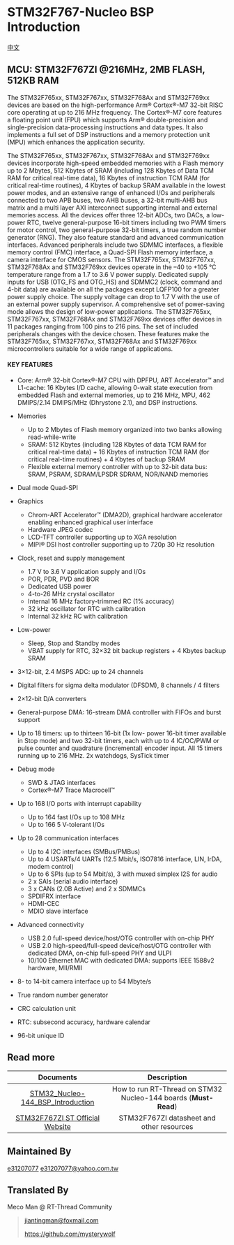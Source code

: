 # STM32F767-Nucleo BSP Introduction

[中文](README_zh.md)

## MCU: STM32F767ZI @216MHz, 2MB FLASH,  512KB RAM

The STM32F765xx, STM32F767xx, STM32F768Ax and STM32F769xx devices are based on the high-performance Arm® Cortex®-M7 32-bit RISC core operating at up to 216 MHz frequency. The Cortex®-M7 core features a floating point unit (FPU) which supports Arm® double-precision and single-precision data-processing instructions and data types. It also implements a full set of DSP instructions and a memory protection unit (MPU) which enhances the application security.

The STM32F765xx, STM32F767xx, STM32F768Ax and STM32F769xx devices incorporate high-speed embedded memories with a Flash memory up to 2 Mbytes, 512 Kbytes of SRAM (including 128 Kbytes of Data TCM RAM for critical real-time data), 16 Kbytes of instruction TCM RAM (for critical real-time routines), 4 Kbytes of backup SRAM available in the lowest power modes, and an extensive range of enhanced I/Os and peripherals connected to two APB buses, two AHB buses, a 32-bit multi-AHB bus matrix and a multi layer AXI interconnect supporting internal and external memories access.
All the devices offer three 12-bit ADCs, two DACs, a low-power RTC, twelve general-purpose 16-bit timers including two PWM timers for motor control, two general-purpose 32-bit timers, a true random number generator (RNG). They also feature standard and advanced communication interfaces.
Advanced peripherals include two SDMMC interfaces, a flexible memory control (FMC) interface, a Quad-SPI Flash memory interface, a camera interface for CMOS sensors.
The STM32F765xx, STM32F767xx, STM32F768Ax and STM32F769xx devices operate in the –40 to +105 °C temperature range from a 1.7 to 3.6 V power supply. Dedicated supply inputs for USB (OTG_FS and OTG_HS) and SDMMC2 (clock, command and 4-bit data) are available on all the packages except LQFP100 for a greater power supply choice.
The supply voltage can drop to 1.7 V with the use of an external power supply supervisor. A comprehensive set of power-saving mode allows the design of low-power applications.
The STM32F765xx, STM32F767xx, STM32F768Ax and STM32F769xx devices offer devices in 11 packages ranging from 100 pins to 216 pins. The set of included peripherals changes with the device chosen.
These features make the STM32F765xx, STM32F767xx, STM32F768Ax and STM32F769xx microcontrollers suitable for a wide range of applications.

#### KEY FEATURES

- Core: Arm® 32-bit Cortex®-M7 CPU with DPFPU, ART Accelerator™ and L1-cache: 16 Kbytes I/D cache, allowing 0-wait state execution from embedded Flash and external memories, up to 216 MHz, MPU, 462 DMIPS/2.14 DMIPS/MHz (Dhrystone 2.1), and DSP instructions.
- Memories
  - Up to 2 Mbytes of Flash memory organized into two banks allowing read-while-write
  - SRAM: 512 Kbytes (including 128 Kbytes of data TCM RAM for critical real-time data) + 16 Kbytes of instruction TCM RAM (for critical real-time routines) + 4 Kbytes of backup SRAM
  - Flexible external memory controller with up to 32-bit data bus: SRAM, PSRAM, SDRAM/LPSDR SDRAM, NOR/NAND memories
- Dual mode Quad-SPI
- Graphics
  - Chrom-ART Accelerator™ (DMA2D), graphical hardware accelerator enabling enhanced graphical user interface
  - Hardware JPEG codec
  - LCD-TFT controller supporting up to XGA resolution
  - MIPI® DSI host controller supporting up to 720p 30 Hz resolution
- Clock, reset and supply management
  - 1.7 V to 3.6 V application supply and I/Os
  - POR, PDR, PVD and BOR
  - Dedicated USB power
  - 4-to-26 MHz crystal oscillator
  - Internal 16 MHz factory-trimmed RC (1% accuracy)
  - 32 kHz oscillator for RTC with calibration
  - Internal 32 kHz RC with calibration
- Low-power
  - Sleep, Stop and Standby modes
  - VBAT supply for RTC, 32×32 bit backup registers + 4 Kbytes backup SRAM
- 3×12-bit, 2.4 MSPS ADC: up to 24 channels
- Digital filters for sigma delta modulator (DFSDM), 8 channels / 4 filters
- 2×12-bit D/A converters
- General-purpose DMA: 16-stream DMA controller with FIFOs and burst support

- Up to 18 timers: up to thirteen 16-bit (1x low- power 16-bit timer available in Stop mode) and two 32-bit timers, each with up to 4 IC/OC/PWM or pulse counter and quadrature (incremental) encoder input. All 15 timers running up to 216 MHz. 2x watchdogs, SysTick timer
- Debug mode
  - SWD & JTAG interfaces
  - Cortex®-M7 Trace Macrocell™
- Up to 168 I/O ports with interrupt capability
  - Up to 164 fast I/Os up to 108 MHz
  - Up to 166 5 V-tolerant I/Os
- Up to 28 communication interfaces
  - Up to 4 I2C interfaces (SMBus/PMBus)
  - Up to 4 USARTs/4 UARTs (12.5 Mbit/s, ISO7816 interface, LIN, IrDA, modem control)
  - Up to 6 SPIs (up to 54 Mbit/s), 3 with muxed simplex I2S for audio
  - 2 x SAIs (serial audio interface)
  - 3 x CANs (2.0B Active) and 2 x SDMMCs
  - SPDIFRX interface
  - HDMI-CEC
  - MDIO slave interface
- Advanced connectivity
  - USB 2.0 full-speed device/host/OTG controller with on-chip PHY
  - USB 2.0 high-speed/full-speed device/host/OTG controller with dedicated DMA, on-chip full-speed PHY and ULPI
  - 10/100 Ethernet MAC with dedicated DMA: supports IEEE 1588v2 hardware, MII/RMII
- 8- to 14-bit camera interface up to 54 Mbyte/s
- True random number generator
- CRC calculation unit
- RTC: subsecond accuracy, hardware calendar
- 96-bit unique ID



## Read more

|                          Documents                           |                         Description                          |
| :----------------------------------------------------------: | :----------------------------------------------------------: |
| [STM32_Nucleo-144_BSP_Introduction](../docs/STM32_Nucleo-144_BSP_Introduction.md) | How to run RT-Thread on STM32 Nucleo-144 boards (**Must-Read**) |
| [STM32F767ZI ST Official Website](https://www.st.com/en/microcontrollers-microprocessors/stm32f767zi.html#documentation) |          STM32F767ZI datasheet and other resources           |



## Maintained By

[e31207077](https://github.com/e31207077)  <e31207077@yahoo.com.tw>



## Translated By

Meco Man @ RT-Thread Community

> jiantingman@foxmail.com
>
> https://github.com/mysterywolf

